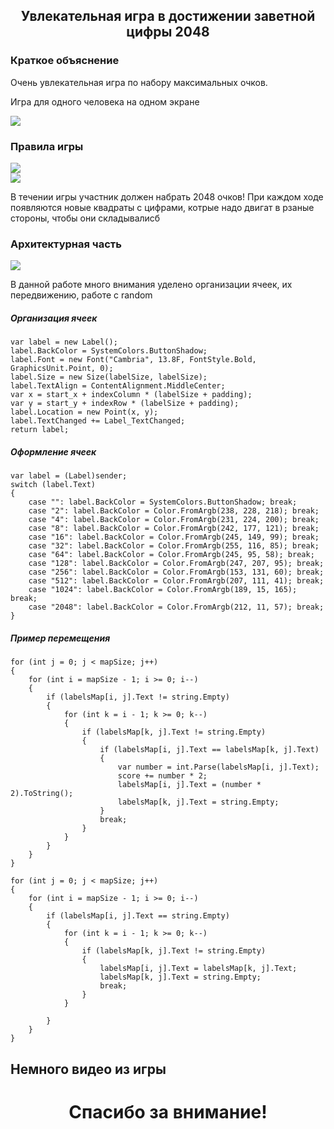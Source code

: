 <div class="text" align="center">
    <h2>Увлекательная игра в достижении заветной цифры 2048</h2>
</div>
<h3>Краткое объяснение</h3>
<p>Очень увлекательная игра по набору максимальных очков. </p>
<p>Игра для одного человека на одном экране</p>
<img src="https://github.com/user-attachments/assets/238e1662-c827-49d3-9318-7bf7c0d4da16" />
<h3>Правила игры</h3>
<img src="https://github.com/user-attachments/assets/e52c78f5-644c-4dd3-8eff-9d59e6f77482" />
<br />
<img src="https://github.com/user-attachments/assets/c9d69792-cef0-4415-934c-ca4a7c62a6d3" />
<br />
<p>В течении игры участник должен набрать 2048 очков! При каждом ходе появляются новые квадраты с цифрами, котрые надо двигат в рзаные стороны, чтобы они складывалисб</p>
<h3>Архитектурная часть</h3>
<img src="https://github.com/user-attachments/assets/cde02753-2830-4bb4-9304-c070f1c7a98b" />
<p>В данной работе много внимания уделено организации ячеек, их передвижению, работе с random</p>

<h5>Организация ячеек</h5>

    var label = new Label();
    label.BackColor = SystemColors.ButtonShadow;
    label.Font = new Font("Cambria", 13.8F, FontStyle.Bold, GraphicsUnit.Point, 0);
    label.Size = new Size(labelSize, labelSize);
    label.TextAlign = ContentAlignment.MiddleCenter;
    var x = start_x + indexColumn * (labelSize + padding);
    var y = start_y + indexRow * (labelSize + padding);
    label.Location = new Point(x, y);
    label.TextChanged += Label_TextChanged;
    return label;

 <h5>Оформление ячеек</h5>


    var label = (Label)sender;
    switch (label.Text)
    {
        case "": label.BackColor = SystemColors.ButtonShadow; break;
        case "2": label.BackColor = Color.FromArgb(238, 228, 218); break;
        case "4": label.BackColor = Color.FromArgb(231, 224, 200); break;
        case "8": label.BackColor = Color.FromArgb(242, 177, 121); break;
        case "16": label.BackColor = Color.FromArgb(245, 149, 99); break;
        case "32": label.BackColor = Color.FromArgb(255, 116, 85); break;
        case "64": label.BackColor = Color.FromArgb(245, 95, 58); break;
        case "128": label.BackColor = Color.FromArgb(247, 207, 95); break;
        case "256": label.BackColor = Color.FromArgb(153, 131, 60); break;
        case "512": label.BackColor = Color.FromArgb(207, 111, 41); break;
        case "1024": label.BackColor = Color.FromArgb(189, 15, 165); break;
        case "2048": label.BackColor = Color.FromArgb(212, 11, 57); break;
    }

 <h5>Пример перемещения</h5>


    for (int j = 0; j < mapSize; j++)
    {
        for (int i = mapSize - 1; i >= 0; i--)
        {
            if (labelsMap[i, j].Text != string.Empty)
            {
                for (int k = i - 1; k >= 0; k--)
                {
                    if (labelsMap[k, j].Text != string.Empty)
                    {
                        if (labelsMap[i, j].Text == labelsMap[k, j].Text)
                        {
                            var number = int.Parse(labelsMap[i, j].Text);
                            score += number * 2;
                            labelsMap[i, j].Text = (number * 2).ToString();
                            labelsMap[k, j].Text = string.Empty;
                        }
                        break;
                    }
                }
            }
        }
    }

    for (int j = 0; j < mapSize; j++)
    {
        for (int i = mapSize - 1; i >= 0; i--)
        {
            if (labelsMap[i, j].Text == string.Empty)
            {
                for (int k = i - 1; k >= 0; k--)
                {
                    if (labelsMap[k, j].Text != string.Empty)
                    {
                        labelsMap[i, j].Text = labelsMap[k, j].Text;
                        labelsMap[k, j].Text = string.Empty;
                        break;
                    }
                }

            }
        }
    }

<h2>Немного видео из игры</h2>
<a href="https://github.com/user-attachments/assets/85b26c21-0643-4920-b8b1-f987ef2cbf22"></a>

<div class="text" align="center">
    <h1>Спасибо за внимание!</h2>
</div>
